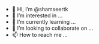 - 👋 Hi, I’m @shamseertk
- 👀 I’m interested in ...
- 🌱 I’m currently learning ...
- 💞️ I’m looking to collaborate on ...
- 📫 How to reach me ...

<!---
shamseertk/shamseertk is a ✨ special ✨ repository because its `README.md` (this file) appears on your GitHub profile.
You can click the Preview link to take a look at your changes.
--->
